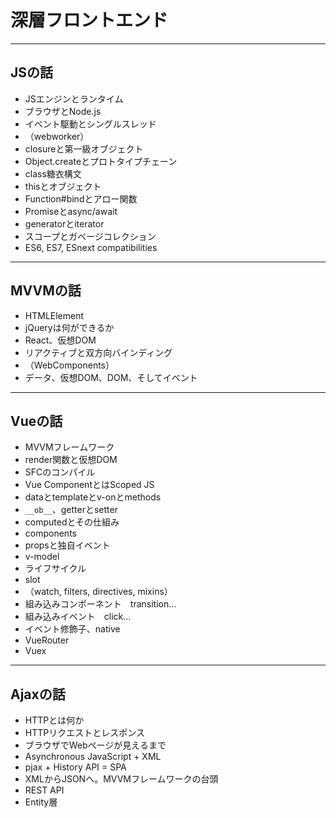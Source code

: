 # 深層フロントエンド

---

## JSの話

- JSエンジンとランタイム
- ブラウザとNode.js
- イベント駆動とシングルスレッド
- （webworker）
- closureと第一級オブジェクト
- Object.createとプロトタイプチェーン
- class糖衣構文
- thisとオブジェクト
- Function#bindとアロー関数
- Promiseとasync/await
- generatorとiterator
- スコープとガベージコレクション
- ES6, ES7, ESnext compatibilities

---

## MVVMの話

- HTMLElement
- jQueryは何ができるか
- React、仮想DOM
- リアクティブと双方向バインディング
- （WebComponents）
- データ、仮想DOM、DOM、そしてイベント

---

## Vueの話

- MVVMフレームワーク
- render関数と仮想DOM
- SFCのコンパイル
- Vue ComponentとはScoped JS
- dataとtemplateとv-onとmethods
- `__ob__`、getterとsetter
- computedとその仕組み
- components
- propsと独自イベント
- v-model
- ライフサイクル
- slot
- （watch, filters, directives, mixins）
- 組み込みコンポーネント　transition...
- 組み込みイベント　click...
- イベント修飾子、native
- VueRouter
- Vuex

---

## Ajaxの話

- HTTPとは何か
- HTTPリクエストとレスポンス
- ブラウザでWebページが見えるまで
- Asynchronous JavaScript + XML
- pjax + History API = SPA
- XMLからJSONへ。MVVMフレームワークの台頭
- REST API
- Entity層
